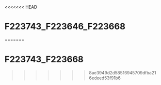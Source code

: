<<<<<<< HEAD
# F223743_F223646_F223668
=======
# F223743_F223668
>>>>>>> 8ae3949d2d58516945709dfba216edeed53f91b6
